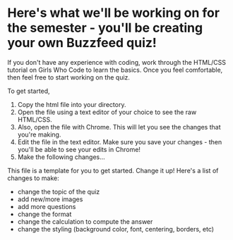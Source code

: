  
# Here's what we'll be working on for the semester - you'll be creating your own Buzzfeed quiz!

If you don't have any experience with coding, work through the HTML/CSS tutorial on Girls Who Code to learn the basics. Once you feel comfortable, then feel free to start working on the quiz.

To get started,
1. Copy the html file into your directory.
2. Open the file using a text editor of your choice to see the raw HTML/CSS.
3. Also, open the file with Chrome. This will let you see the changes that you're making.
4. Edit the file in the text editor. Make sure you save your changes - then you'll be able to see your edits in Chrome!
5. Make the following changes...

This file is a template for you to get started. Change it up! Here's a list of changes to make:
- change the topic of the quiz
- add new/more images
- add more questions
- change the format
- change the calculation to compute the answer
- change the styling (background color, font, centering, borders, etc)

